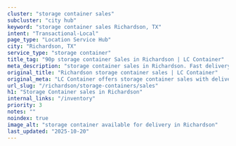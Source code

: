 ```yaml
---
cluster: "storage container sales"
subcluster: "city hub"
keyword: "storage container sales Richardson, TX"
intent: "Transactional-Local"
page_type: "Location Service Hub"
city: "Richardson, TX"
service_type: "storage container"
title_tag: "90p storage container Sales in Richardson | LC Container"
meta_description: "storage container sales in Richardson. Fast delivery, competitive pricing. Serving storage containers area. Quote ID: G0D. Call (214) 524-4168 for your free quote today."
original_title: "Richardson storage container sales | LC Container"
original_meta: "LC Container offers storage container sales with delivery in Richardson, TX. Local. Fast quotes. Since 2003."
url_slug: "/richardson/storage-containers/sales"
h1: "Storage Container sales in Richardson"
internal_links: "/inventory"
priority: 3
notes: ""
noindex: true
image_alt: "storage container available for delivery in Richardson"
last_updated: "2025-10-20"
---
```


<!-- TODO: Add unique city/inventory copy, images, and internal links here. -->

